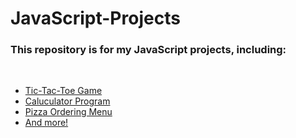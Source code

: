 # JavaScript-Projects
<h3>This repository is for my JavaScript projects, including:</h3>
<br>
<ul>
    <li><a target="new" href="https://github.com/kevlarsov/JavaScript-Projects/tree/main/tictactoe">Tic-Tac-Toe Game</li>
    <li><a target="new" href="https://github.com/kevlarsov/JavaScript-Projects/tree/main/calculator">Caluculator Program</li>
    <li><a target="new" href="https://github.com/kevlarsov/JavaScript-Projects/tree/main/pizza">Pizza Ordering Menu</li>
    <li>And more!</li>
</ul>